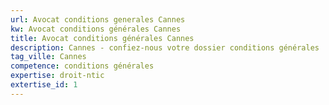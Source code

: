 ```yaml
---
url: Avocat conditions generales Cannes
kw: Avocat conditions générales Cannes
title: Avocat conditions générales Cannes
description: Cannes - confiez-nous votre dossier conditions générales
tag_ville: Cannes
competence: conditions générales
expertise: droit-ntic
extertise_id: 1
---
```


